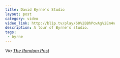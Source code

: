 ```yaml
---
title: David Byrne’s Studio
layout: post
category: video
video_link: http://blip.tv/play/60%2BBhPcwAg%2Em4v
description: A tour of Byrne's studio.
tags:
 - byrne
---
```

_Via [The Random Post][1]_

[1]:http://therandompost.com/post/115121691/david-byrne-one-of-my-favorite-mutants-of-all